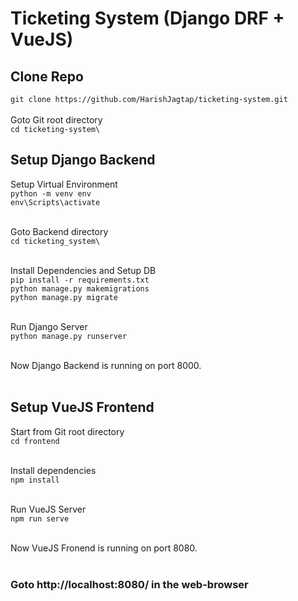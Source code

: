 # Ticketing System (Django DRF + VueJS)
## Clone Repo
`git clone https://github.com/HarishJagtap/ticketing-system.git`<br><br>
Goto Git root directory<br>
`cd ticketing-system\`

## Setup Django Backend
Setup Virtual Environment<br>
`python -m venv env`<br>
`env\Scripts\activate`<br><br>

Goto Backend directory<br>
`cd ticketing_system\`<br><br>

Install Dependencies and Setup DB<br>
`pip install -r requirements.txt`<br>
`python manage.py makemigrations`<br>
`python manage.py migrate`<br><br>

Run Django Server<br>
`python manage.py runserver`<br><br>

Now Django Backend is running on port 8000.<br><br>

## Setup VueJS Frontend
Start from Git root directory<br>
`cd frontend`<br><br>

Install dependencies<br>
`npm install`<br><br>

Run VueJS Server<br>
`npm run serve`<br><br>

Now VueJS Fronend is running on port 8080.<br><br>
### Goto http://localhost:8080/ in the web-browser
